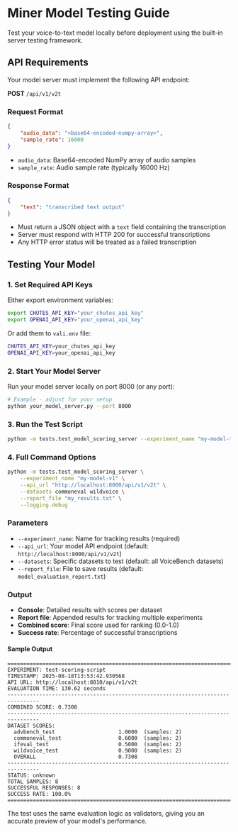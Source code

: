 # Miner Model Testing Guide

Test your voice-to-text model locally before deployment using the built-in server testing framework.

## API Requirements

Your model server must implement the following API endpoint:

**POST** `/api/v1/v2t`

### Request Format
```json
{
    "audio_data": "<base64-encoded-numpy-array>",
    "sample_rate": 16000
}
```

- `audio_data`: Base64-encoded NumPy array of audio samples
- `sample_rate`: Audio sample rate (typically 16000 Hz)

### Response Format
```json
{
    "text": "transcribed text output"
}
```

- Must return a JSON object with a `text` field containing the transcription
- Server must respond with HTTP 200 for successful transcriptions
- Any HTTP error status will be treated as a failed transcription

## Testing Your Model

### 1. Set Required API Keys
Either export environment variables:
```bash
export CHUTES_API_KEY="your_chutes_api_key"
export OPENAI_API_KEY="your_openai_api_key"
```

Or add them to `vali.env` file:
```bash
CHUTES_API_KEY=your_chutes_api_key
OPENAI_API_KEY=your_openai_api_key
```

### 2. Start Your Model Server
Run your model server locally on port 8000 (or any port):
```bash
# Example - adjust for your setup
python your_model_server.py --port 8000
```

### 3. Run the Test Script
```bash
python -m tests.test_model_scoring_server --experiment_name "my-model-test"
```

### 4. Full Command Options
```bash
python -m tests.test_model_scoring_server \
    --experiment_name "my-model-v1" \
    --api_url "http://localhost:8000/api/v1/v2t" \
    --datasets commoneval wildvoice \
    --report_file "my_results.txt" \
    --logging.debug
```

### Parameters
- `--experiment_name`: Name for tracking results (required)
- `--api_url`: Your model API endpoint (default: `http://localhost:8000/api/v1/v2t`)
- `--datasets`: Specific datasets to test (default: all VoiceBench datasets)
- `--report_file`: File to save results (default: `model_evaluation_report.txt`)

### Output
- **Console**: Detailed results with scores per dataset
- **Report file**: Appended results for tracking multiple experiments
- **Combined score**: Final score used for ranking (0.0-1.0)
- **Success rate**: Percentage of successful transcriptions

#### Sample Output
```
================================================================================
EXPERIMENT: test-scoring-script
TIMESTAMP: 2025-08-18T13:53:42.930568
API URL: http://localhost:8010/api/v1/v2t
EVALUATION TIME: 130.62 seconds
--------------------------------------------------------------------------------
COMBINED SCORE: 0.7308
--------------------------------------------------------------------------------
DATASET SCORES:
  advbench_test                    1.0000  (samples: 2)
  commoneval_test                  0.6000  (samples: 2)
  ifeval_test                      0.5000  (samples: 2)
  wildvoice_test                   0.9000  (samples: 2)
  OVERALL                          0.7308
--------------------------------------------------------------------------------
STATUS: unknown
TOTAL SAMPLES: 8
SUCCESSFUL RESPONSES: 8
SUCCESS RATE: 100.0%
================================================================================
```

The test uses the same evaluation logic as validators, giving you an accurate preview of your model's performance.